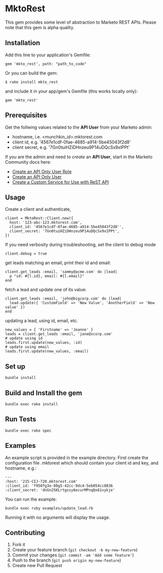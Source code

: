 # MktoRest

This gem provides some level of abstraction to Marketo REST APIs. Please note that this gem is alpha quality.

## Installation

Add this line to your application's Gemfile:

    gem 'mkto_rest', path: "path_to_code"

Or you can build the gem:

    $ rake install mkto_rest

and include it in your app/gem's Gemfile (this works locally only):

    gem 'mkto_rest'


## Prerequisites

Get the follwing values related to the **API User** from your Marketo admin:
* hostname, i.e. \<munchkin_id\>.mktorest.com
* client id, e.g. '4567e1cdf-0fae-4685-a914-5be45043f2d8'
* client secret, e.g. '7Gn0tuiHZiDHnzeu9P14uDQcSx9xIPPt'

If you are the admin and need to *create* an **API User**, start in the Marketo Community docs here:

  * [Create an API Only User Role](https://community.marketo.com/MarketoArticle?id=kA050000000LJcHCAW)
  * [Create an API Only User](https://community.marketo.com/MarketoArticle?id=kA050000000LJcCCAW)
  * [Create a Custom Service for Use with ReST API](https://community.marketo.com/MarketoArticle?id=kA050000000LJcqCAG)

## Usage

Create a client and authenticate,

    client = MktoRest::Client.new({
      host: '123-abc-123.mktorest.com',
      client_id: '4567e1cdf-0fae-4685-a914-5be45043f2d8'',
      client_secret: '7Gn0tuiHZiDHnzeu9P14uDQcSx9xIPPt',
    })

If you need verbosity during troubleshooting, set the client to debug mode

    client.debug = true

get leads matching an email, print their id and email:

    client.get_leads :email, 'sammy@acme.com' do |lead|
      p "id: #{l.id}, email: #{l.email}"
    end

fetch a lead and update one of its value:

    client.get_leads :email, 'john@bigcorp.com' do |lead|
      lead.update({ 'CustomField' => 'New Value', 'AnotherField' => 'New value' })
    end

updating a lead, using id, email, etc.

    new_values = { 'Firstname' => 'Jeanne' }
    leads = client.get_leads :email, 'jane@scorp.com'
    # update using id
    leads.first.update(new_values, :id)
    # update using email
    leads.first.update(new_values, :email)


## Set up

    bundle install

## Build and Install the gem

    bundle exec rake install

## Run Tests

    bundle exec rake spec

## Examples

An example script is provided in the example directory. First create the configuration file .mktorest
which should contain your client id and key, and hostname, e.g.:

    ---
    :host: '215-CIJ-720.mktorest.com'
    :client_id: 'f950fg3e-80g5-42cc-9dc4-5eb054cc0836
    :client_secret: 'dnGn25KLrtgssy6ecurMPnqQx61vykje'

You can run the example:

    bundle exec ruby examples/update_lead.rb


Running it with no arguments will display the usage.

## Contributing

1. Fork it
2. Create your feature branch (`git checkout -b my-new-feature`)
3. Commit your changes (`git commit -am 'Add some feature'`)
4. Push to the branch (`git push origin my-new-feature`)
5. Create new Pull Request
